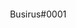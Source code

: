 <a href="https://zupimages.net/viewer.php?id=23/13/687h.png"><img src="https://zupimages.net/up/23/13/687h.png" alt="" /></a>

<a href="https://zupimages.net/viewer.php?id=23/13/ktfq.png"><img src="https://zupimages.net/up/23/13/ktfq.png" alt="" /></a> Busirus#0001
